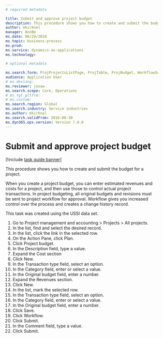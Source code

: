 ```yaml
--- 
# required metadata 
 
title: Submit and approve project budget
description: This procedure shows you how to create and submit the budget for a project. 
author: mkirknel
manager: AnnBe 
ms.date: 08/29/2018
ms.topic: business-process 
ms.prod:  
ms.service: dynamics-ax-applications 
ms.technology:  
 
# optional metadata 
 
ms.search.form: ProjProjectsListPage, ProjTable, ProjBudget, WorkflowSubmitDialog   
audience: Application User 
# ms.devlang:  
ms.reviewer: josaw
ms.search.scope: Core, Operations 
# ms.tgt_pltfrm:  
# ms.custom:  
ms.search.region: Global
ms.search.industry: Service industries
ms.author: mkirknel
ms.search.validFrom: 2016-06-30 
ms.dyn365.ops.version: Version 7.0.0 
---
```

# Submit and approve project budget

[!include [task guide banner](../../includes/task-guide-banner.md)]

This procedure shows you how to create and submit the budget for a project. 

When you create a project budget, you can enter estimated revenues and costs for a project, and then use those to control actual project transactions. In project budgeting, all original budgets and revisions must be sent to project workflow for approval. Workflow gives you increased control over the process and creates a change history record.

This task was created using the USSI data set.

1. Go to Project management and accounting > Projects > All projects.
2. In the list, find and select the desired record.
3. In the list, click the link in the selected row.
4. On the Action Pane, click Plan.
5. Click Project budget.
6. In the Description field, type a value.
7. Expand the Cost section
8. Click New.
9. In the Transaction type field, select an option.
10. In the Category field, enter or select a value.
11. In the Original budget field, enter a number.
12. Expand the Revenues section.
13. Click New.
14. In the list, mark the selected row.
15. In the Transaction type field, select an option.
16. In the Category field, enter or select a value.
17. In the Original budget field, enter a number.
18. Click Save.
19. Click Workflow.
20. Click Submit.
21. In the Comment field, type a value.
22. Click Submit.

